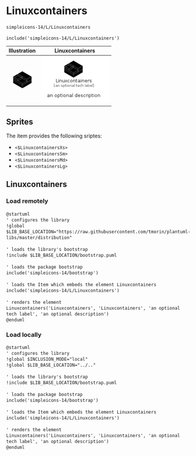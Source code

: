 # Linuxcontainers


```text
simpleicons-14/L/Linuxcontainers
```

```text
include('simpleicons-14/L/Linuxcontainers')
```



| Illustration | Linuxcontainers |
| :---: | :---: |
| ![illustration for Illustration](../../simpleicons-14/L/Linuxcontainers.png) | ![illustration for Linuxcontainers](../../simpleicons-14/L/Linuxcontainers.Local.png) |



## Sprites
The item provides the following sriptes:

- `<$LinuxcontainersXs>`
- `<$LinuxcontainersSm>`
- `<$LinuxcontainersMd>`
- `<$LinuxcontainersLg>`





## Linuxcontainers

### Load remotely
```plantuml
@startuml
' configures the library
!global $LIB_BASE_LOCATION="https://raw.githubusercontent.com/tmorin/plantuml-libs/master/distribution"

' loads the library's bootstrap
!include $LIB_BASE_LOCATION/bootstrap.puml

' loads the package bootstrap
include('simpleicons-14/bootstrap')

' loads the Item which embeds the element Linuxcontainers
include('simpleicons-14/L/Linuxcontainers')

' renders the element
Linuxcontainers('Linuxcontainers', 'Linuxcontainers', 'an optional tech label', 'an optional description')
@enduml
```

### Load locally
```plantuml
@startuml
' configures the library
!global $INCLUSION_MODE="local"
!global $LIB_BASE_LOCATION="../.."

' loads the library's bootstrap
!include $LIB_BASE_LOCATION/bootstrap.puml

' loads the package bootstrap
include('simpleicons-14/bootstrap')

' loads the Item which embeds the element Linuxcontainers
include('simpleicons-14/L/Linuxcontainers')

' renders the element
Linuxcontainers('Linuxcontainers', 'Linuxcontainers', 'an optional tech label', 'an optional description')
@enduml
```

